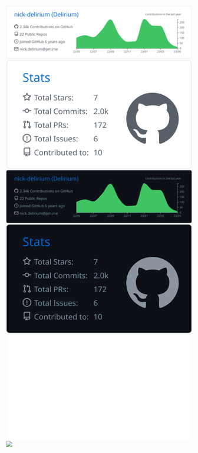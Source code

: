 <!-- ![](https://raw.githubusercontent.com/sylenien/sylenien/master/profile-summary-card-output/github_dark/0-profile-details.svg)
![](https://raw.githubusercontent.com/sylenien/sylenien/master/profile-summary-card-output/github_dark/1-repos-per-language.svg)![](https://raw.githubusercontent.com/sylenien/sylenien/master/profile-summary-card-output/github_dark/2-most-commit-language.svg)
![](https://raw.githubusercontent.com/sylenien/sylenien/master/profile-summary-card-output/github_dark/3-stats.svg) ![](https://raw.githubusercontent.com/sylenien/sylenien/master/profile-summary-card-output/github_dark/4-productive-time.svg)

old 
 -->
 
<!-- 
-- [![code::stats](https://codestats-readme.vercel.app/api?username=lyelinn&show_icons&theme=dark&hide_border&card_width=600)](https://github.com/Aviortheking/codestats-readme) -->

![](https://raw.githubusercontent.com/nick-delirium/nick-delirium/master/profile-summary-card-output/github/0-profile-details.svg#gh-light-mode-only)
![](https://raw.githubusercontent.com/nick-delirium/nick-delirium/master/profile-summary-card-output/github/3-stats.svg#gh-light-mode-only)
![](https://raw.githubusercontent.com/nick-delirium/nick-delirium/master/profile-summary-card-output/github_dark/0-profile-details.svg#gh-dark-mode-only)
![](https://raw.githubusercontent.com/nick-delirium/nick-delirium/master/profile-summary-card-output/github_dark/3-stats.svg#gh-dark-mode-only) ![](https://raw.githubusercontent.com/nick-delirium/stats/master/generated/overview.svg)
[![](https://codestats-git-main-sylenien.vercel.app/api/top-langs/?username=lyelinn&layout=compact&hide_border&card_width=640#gh-light-mode-only)](https://codestats.net/users/lyelinn#gh-light-mode-only)
